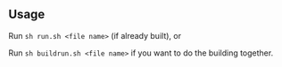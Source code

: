 ## Usage

Run `sh run.sh <file name>` (if already built), or

Run `sh buildrun.sh <file name>` if you want to do the building together.